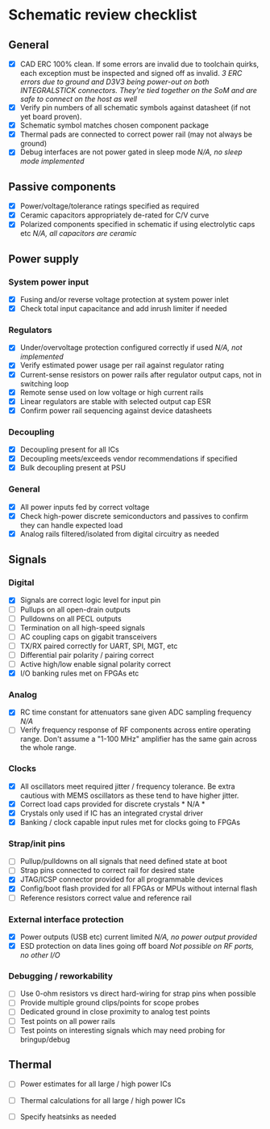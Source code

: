 # Schematic review checklist

## General

* [x] CAD ERC 100% clean. If some errors are invalid due to toolchain quirks, each exception must be inspected and signed
off as invalid. *3 ERC errors due to ground and D3V3 being power-out on both INTEGRALSTICK connectors. They're tied
together on the SoM and are safe to connect on the host as well*
* [x] Verify pin numbers of all schematic symbols against datasheet (if not yet board proven).
* [x] Schematic symbol matches chosen component package
* [x] Thermal pads are connected to correct power rail (may not always be ground)
* [x] Debug interfaces are not power gated in sleep mode *N/A, no sleep mode implemented*

## Passive components
* [x] Power/voltage/tolerance ratings specified as required
* [x] Ceramic capacitors appropriately de-rated for C/V curve
* [x] Polarized components specified in schematic if using electrolytic caps etc *N/A, all capacitors are ceramic*

## Power supply

### System power input

* [x] Fusing and/or reverse voltage protection at system power inlet
* [x] Check total input capacitance and add inrush limiter if needed

### Regulators

* [x] Under/overvoltage protection configured correctly if used *N/A, not implemented*
* [x] Verify estimated power usage per rail against regulator rating
* [x] Current-sense resistors on power rails after regulator output caps, not in switching loop
* [x] Remote sense used on low voltage or high current rails
* [x] Linear regulators are stable with selected output cap ESR
* [x] Confirm power rail sequencing against device datasheets

### Decoupling
* [x] Decoupling present for all ICs
* [x] Decoupling meets/exceeds vendor recommendations if specified
* [x] Bulk decoupling present at PSU

### General
* [x] All power inputs fed by correct voltage
* [x] Check high-power discrete semiconductors and passives to confirm they can handle expected load
* [x] Analog rails filtered/isolated from digital circuitry as needed

## Signals

### Digital

* [x] Signals are correct logic level for input pin
* [ ] Pullups on all open-drain outputs
* [ ] Pulldowns on all PECL outputs
* [ ] Termination on all high-speed signals
* [ ] AC coupling caps on gigabit transceivers
* [ ] TX/RX paired correctly for UART, SPI, MGT, etc
* [ ] Differential pair polarity / pairing correct
* [ ] Active high/low enable signal polarity correct
* [x] I/O banking rules met on FPGAs etc

### Analog

* [x] RC time constant for attenuators sane given ADC sampling frequency *N/A*
* [ ] Verify frequency response of RF components across entire operating range. Don't assume a "1-100 MHz" amplifier has the
same gain across the whole range.

### Clocks

* [x] All oscillators meet required jitter / frequency tolerance. Be extra cautious with MEMS oscillators as these tend to have higher jitter.
* [x] Correct load caps provided for discrete crystals * N/A *
* [x] Crystals only used if IC has an integrated crystal driver
* [x] Banking / clock capable input rules met for clocks going to FPGAs

### Strap/init pins

* [ ] Pullup/pulldowns on all signals that need defined state at boot
* [ ] Strap pins connected to correct rail for desired state
* [x] JTAG/ICSP connector provided for all programmable devices
* [x] Config/boot flash provided for all FPGAs or MPUs without internal flash
* [ ] Reference resistors correct value and reference rail

### External interface protection

* [x] Power outputs (USB etc) current limited *N/A, no power output provided*
* [x] ESD protection on data lines going off board *Not possible on RF ports, no other I/O*

### Debugging / reworkability

* [ ] Use 0-ohm resistors vs direct hard-wiring for strap pins when possible
* [ ] Provide multiple ground clips/points for scope probes
* [ ] Dedicated ground in close proximity to analog test points
* [ ] Test points on all power rails
* [ ] Test points on interesting signals which may need probing for bringup/debug

## Thermal

* [ ] Power estimates for all large / high power ICs
* [ ] Thermal calculations for all large / high power ICs
* [ ] Specify heatsinks as needed

